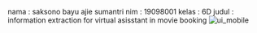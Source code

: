 nama  : saksono bayu ajie sumantri
nim   : 19098001
kelas : 6D
judul : information extraction for virtual asisstant in movie booking
![ui_mobile](https://user-images.githubusercontent.com/93757803/175523867-092fba84-ec85-4275-9072-80a51316b78c.png)
